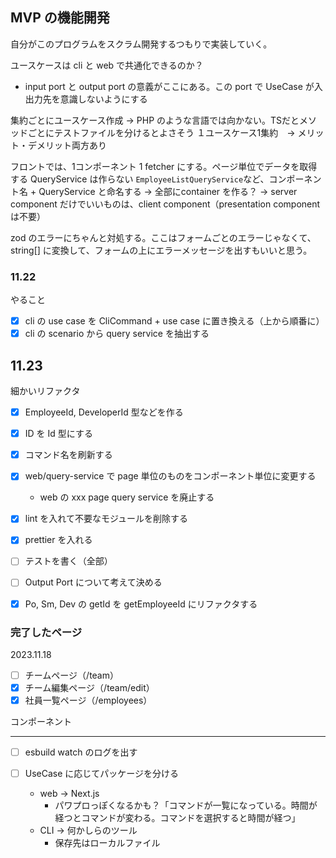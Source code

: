 ## MVP の機能開発

自分がこのプログラムをスクラム開発するつもりで実装していく。

ユースケースは cli と web で共通化できるのか？

- input port と output port の意義がここにある。この port で UseCase が入出力先を意識しないようにする

集約ごとにユースケース作成 -> PHP のような言語では向かない。TSだとメソッドごとにテストファイルを分けるとよさそう
１ユースケース1集約　→ メリット・デメリット両方あり

フロントでは、1コンポーネント 1 fetcher にする。ページ単位でデータを取得する QueryService は作らない
`EmployeeListQueryService`など、コンポーネント名 + QueryService と命名する
-> 全部にcontainer を作る？
-> server component だけでいいものは、client component（presentation component は不要）

zod のエラーにちゃんと対処する。ここはフォームごとのエラーじゃなくて、string[] に変換して、フォームの上にエラーメッセージを出すもいいと思う。

### 11.22

やること

- [x] cli の use case を CliCommand + use case に置き換える（上から順番に）
- [x] cli の scenario から query service を抽出する

## 11.23

細かいリファクタ

- [x] EmployeeId, DeveloperId 型などを作る
- [x] ID を Id 型にする
- [x] コマンド名を刷新する
- [x] web/query-service で page 単位のものをコンポーネント単位に変更する

  - web の xxx page query service を廃止する

- [x] lint を入れて不要なモジュールを削除する
- [x] prettier を入れる

- [ ] テストを書く（全部）
- [ ] Output Port について考えて決める
- [x] Po, Sm, Dev の getId を getEmployeeId にリファクタする

### 完了したページ

2023.11.18

- [ ] チームページ（/team）
- [x] チーム編集ページ（/team/edit）
- [x] 社員一覧ページ（/employees）

コンポーネント

---

- [ ] esbuild watch のログを出す

- [ ] UseCase に応じてパッケージを分ける
  - web -> Next.js
    - パワプロっぽくなるかも？「コマンドが一覧になっている。時間が経つとコマンドが変わる。コマンドを選択すると時間が経つ」
  - CLI -> 何かしらのツール
    - 保存先はローカルファイル
